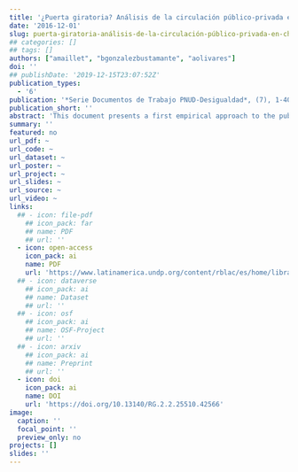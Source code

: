 ```yaml
---
title: '¿Puerta giratoria? Análisis de la circulación público-privada en Chile (2000-2014)'
date: '2016-12-01'
slug: puerta-giratoria-análisis-de-la-circulación-público-privada-en-chile
## categories: []
## tags: []
authors: ["amaillet", "bgonzalezbustamante", "aolivares"]
doi: ''
## publishDate: '2019-12-15T23:07:52Z'
publication_types:
  - '6'
publication: '*Serie Documentos de Trabajo PNUD-Desigualdad*, (7), 1-40. DOI: 10.13140/RG.2.2.25510.42566'
publication_short: ''
abstract: 'This document presents a first empirical approach to the public-private circulation in Chile, demonstrating its existence and drawing a preliminary analysis of its determinants. Based on a universe of 386 individuals that were ministers, undersecretaries, and superintendents during the governments of Ricardo Lagos, Michelle Bachelet, and Sebastián Piñera, the political-professional trajectories with focus on the transition between private and public sectors are analysed. Two types of paths are examined: private-public circulation in general terms, as well as the movements inside the same economic area, which is defined as the revolving door. Generally speaking, sex, being an economist or lawyer and especially a trajectory linked to the private sector are statistically significant variable with positive coefficients to explain the public-private circulation. On the other hand, it is relevant but decreases the likelihood of circulation, the partisanship. This effect is different according to the government and the position.'
summary: ''
featured: no
url_pdf: ~
url_code: ~
url_dataset: ~
url_poster: ~
url_project: ~
url_slides: ~
url_source: ~
url_video: ~
links:
  ## - icon: file-pdf
    ## icon_pack: far
    ## name: PDF
    ## url: ''
  - icon: open-access 
    icon_pack: ai
    name: PDF
    url: 'https://www.latinamerica.undp.org/content/rblac/es/home/library/democratic_governance/-puerta-giratoria--analisis-de-la-circulacion-publico-privada-en.html'
  ## - icon: dataverse
    ## icon_pack: ai
    ## name: Dataset
    ## url: ''
  ## - icon: osf
    ## icon_pack: ai
    ## name: OSF-Project
    ## url: ''
  ## - icon: arxiv
    ## icon_pack: ai
    ## name: Preprint
    ## url: ''
  - icon: doi
    icon_pack: ai
    name: DOI
    url: 'https://doi.org/10.13140/RG.2.2.25510.42566'
image:
  caption: ''
  focal_point: ''
  preview_only: no
projects: []
slides: ''
---
```

